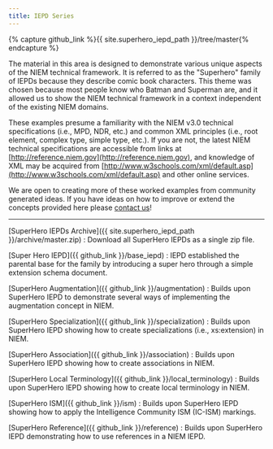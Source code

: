 ```yaml
---
title: IEPD Series
---
```


{% capture github_link %}{{ site.superhero_iepd_path }}/tree/master{% endcapture %}

The material in this area is designed to demonstrate various unique aspects of the NIEM technical framework. It is referred to as the "Superhero" family of IEPDs because they describe comic book characters. This theme was chosen because most people know who Batman and Superman are, and it allowed us to show the NIEM technical framework in a context independent of the existing NIEM domains.

These examples presume a familiarity with the NIEM v3.0 technical specifications (i.e., MPD, NDR, etc.) and common XML principles (i.e., root element, complex type, simple type, etc.). If you are not, the latest NIEM technical specifications are accessible from links at [http://reference.niem.gov](http://reference.niem.gov), and knowledge of XML may be acquired from [http://www.w3schools.com/xml/default.asp](http://www.w3schools.com/xml/default.asp) and other online services.

We are open to creating more of these worked examples from community generated ideas. If you have ideas on how to improve or extend the concepts provided here please [contact us](https://niem.gov/Pages/contact.aspx)!

---

[SuperHero IEPDs Archive]({{ site.superhero_iepd_path }}/archive/master.zip)
: Download all SuperHero IEPDs as a single zip file.

[Super Hero IEPD]({{ github_link }}/base_iepd)
: IEPD established the parental base for the family by introducing a super hero through a simple extension schema document.

[SuperHero Augmentation]({{ github_link }}/augmentation)
: Builds upon SuperHero IEPD to demonstrate several ways of implementing the augmentation concept in NIEM.

[SuperHero Specialization]({{ github_link }}/specialization)
: Builds upon SuperHero IEPD showing how to create specializations (i.e., xs:extension) in NIEM.

[SuperHero Association]({{ github_link }}/association)
: Builds upon SuperHero IEPD showing how to create associations in NIEM.

[SuperHero Local Terminology]({{ github_link }}/local_terminology)
: Builds upon SuperHero IEPD showing how to create local terminology in NIEM.

[SuperHero ISM]({{ github_link }}/ism)
: Builds upon SuperHero IEPD showing how to apply the Intelligence Community ISM (IC-ISM) markings.

[SuperHero Reference]({{ github_link }}/reference)
: Builds upon SuperHero IEPD demonstrating how to use references in a NIEM IEPD.

